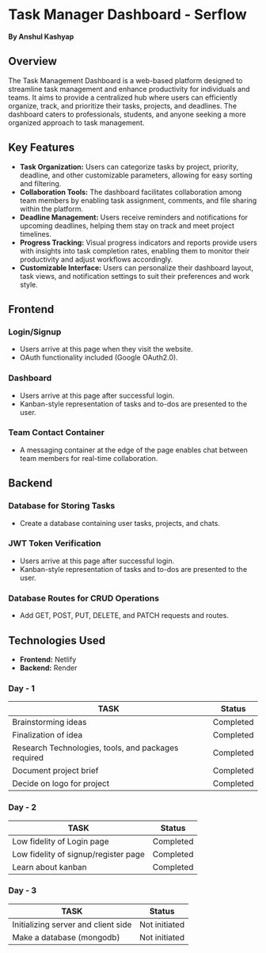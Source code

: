 # Task Manager Dashboard - Serflow

**By Anshul Kashyap**

## Overview
The Task Management Dashboard is a web-based platform designed to streamline task management and enhance productivity for individuals and teams. It aims to provide a centralized hub where users can efficiently organize, track, and prioritize their tasks, projects, and deadlines. The dashboard caters to professionals, students, and anyone seeking a more organized approach to task management.

## Key Features
- **Task Organization:** Users can categorize tasks by project, priority, deadline, and other customizable parameters, allowing for easy sorting and filtering.
- **Collaboration Tools:** The dashboard facilitates collaboration among team members by enabling task assignment, comments, and file sharing within the platform.
- **Deadline Management:** Users receive reminders and notifications for upcoming deadlines, helping them stay on track and meet project timelines.
- **Progress Tracking:** Visual progress indicators and reports provide users with insights into task completion rates, enabling them to monitor their productivity and adjust workflows accordingly.
- **Customizable Interface:** Users can personalize their dashboard layout, task views, and notification settings to suit their preferences and work style.

## Frontend

### Login/Signup
- Users arrive at this page when they visit the website.
- OAuth functionality included (Google OAuth2.0).

### Dashboard
- Users arrive at this page after successful login.
- Kanban-style representation of tasks and to-dos are presented to the user.

### Team Contact Container
- A messaging container at the edge of the page enables chat between team members for real-time collaboration.

## Backend

### Database for Storing Tasks
- Create a database containing user tasks, projects, and chats.

### JWT Token Verification
- Users arrive at this page after successful login.
- Kanban-style representation of tasks and to-dos are presented to the user.

### Database Routes for CRUD Operations
- Add GET, POST, PUT, DELETE, and PATCH requests and routes.

## Technologies Used
- **Frontend:** Netlify
- **Backend:** Render

### Day - 1
| TASK                                  | Status     |
| ------------------------------------- | ---------- |
| Brainstorming ideas                  | Completed  |
| Finalization of idea                 | Completed  |
| Research Technologies, tools, and packages required | Completed  |
| Document project brief               | Completed  |
| Decide on logo for project           | Completed  |

### Day - 2
| TASK                                  | Status          |
| ------------------------------------- | --------------- |
| Low fidelity of Login page            | Completed   |
| Low fidelity of signup/register page | Completed   |
| Learn about kanban                   | Completed   |

### Day - 3
| TASK                                  | Status          |
| ------------------------------------- | --------------- |
| Initializing server and client side   | Not initiated   |
| Make a database (mongodb)             | Not initiated   |
